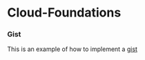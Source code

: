 # Cloud-Foundations

### Gist
 This is an example of how to implement a [gist](https://gist.github.com/WazzaPd/b00d30c2021d780e6dc98d0f9ac2fb4e)
